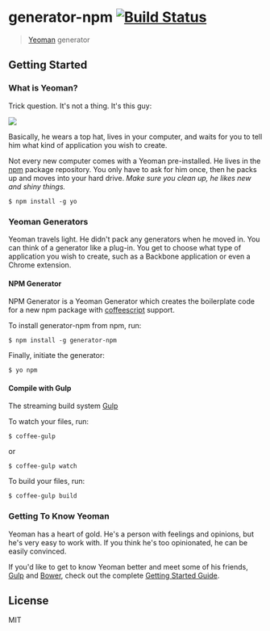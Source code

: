 # generator-npm [![Build Status](https://secure.travis-ci.org/F1ow/generator-npm.png?branch=master)](https://travis-ci.org/F1ow/generator-npm)

> [Yeoman](http://yeoman.io) generator


## Getting Started

### What is Yeoman?

Trick question. It's not a thing. It's this guy:

![](http://i.imgur.com/JHaAlBJ.png)

Basically, he wears a top hat, lives in your computer, and waits for you to tell him what kind of application you wish to create.

Not every new computer comes with a Yeoman pre-installed. He lives in the [npm](https://npmjs.org) package repository. You only have to ask for him once, then he packs up and moves into your hard drive. *Make sure you clean up, he likes new and shiny things.*

```
$ npm install -g yo
```

### Yeoman Generators

Yeoman travels light. He didn't pack any generators when he moved in. You can think of a generator like a plug-in. You get to choose what type of application you wish to create, such as a Backbone application or even a Chrome extension.

#### NPM Generator
NPM Generator is a Yeoman Generator which creates the boilerplate code for a new npm package with [coffeescript](http://coffeescript.org/) support.

To install generator-npm from npm, run:

```
$ npm install -g generator-npm
```

Finally, initiate the generator:

```
$ yo npm
```

#### Compile with Gulp

The streaming build system [Gulp](http://gulpjs.com)

To watch your files, run:

```
$ coffee-gulp
```
or
```
$ coffee-gulp watch
```

To build your files, run:

```
$ coffee-gulp build
```

### Getting To Know Yeoman

Yeoman has a heart of gold. He's a person with feelings and opinions, but he's very easy to work with. If you think he's too opinionated, he can be easily convinced.

If you'd like to get to know Yeoman better and meet some of his friends, [Gulp](http://gulpjs.com) and [Bower](http://bower.io), check out the complete [Getting Started Guide](https://github.com/yeoman/yeoman/wiki/Getting-Started).


## License

MIT
